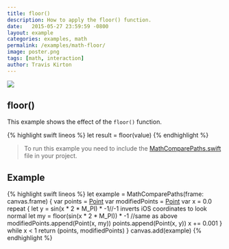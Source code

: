 ```yaml
---
title: floor()
description: How to apply the floor() function.
date:   2015-05-27 23:59:59 -0800
layout: example
categories: examples, math
permalink: /examples/math-floor/
image: poster.png
tags: [math, interaction]
author: Travis Kirton
---
```

![](floor.png)

## floor()
This example shows the effect of the `floor()` function.

{% highlight swift lineos %}
let result = floor(value)
{% endhighlight %}

> To run this example you need to include the [MathComparePaths.swift](https://gist.github.com/C4Framework/0705e9ad451fa2b655075ad72432ca46) file in your project.

## Example
{% highlight swift lineos %}
let example = MathComparePaths(frame: canvas.frame) {
    var points = [Point]()
    var modifiedPoints = [Point]()
    var x = 0.0
    repeat {
        let y = sin(x * 2 * M_PI) * -1//-1 inverts iOS coordinates to look normal
        let my = floor(sin(x * 2 * M_PI)) * -1 //same as above
        modifiedPoints.append(Point(x, my))
        points.append(Point(x, y))
        x += 0.001
    } while x < 1
    return (points, modifiedPoints)
}
canvas.add(example)
{% endhighlight %}
